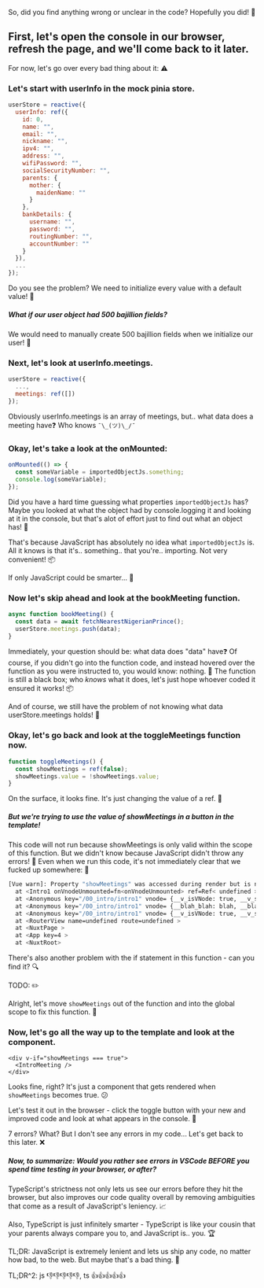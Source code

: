 So, did you find anything wrong or unclear in the code? Hopefully you did! 🔎

## First, let's open the console in our browser, refresh the page, and we'll come back to it later.

For now, let's go over every bad thing about it: ⚠️

### Let's start with userInfo in the mock pinia store.

```js
userStore = reactive({
  userInfo: ref({
    id: 0,
    name: "",
    email: "",
    nickname: "",
    ipv4: "",
    address: "",
    wifiPassword: "",
    socialSecurityNumber: "",
    parents: {
      mother: {
        maidenName: ""
      }
    },
    bankDetails: {
      username: "",
      password: "",
      routingNumber: "",
      accountNumber: ""
    }
  }),
  ...
});
```

Do you see the problem? We need to initialize every value with a default value! 🔧

##### What if our user object had 500 bajillion fields?

We would need to manually create 500 bajillion fields when we initialize our user! 🔨

### Next, let's look at userInfo.meetings.

```js
userStore = reactive({
  ...,
  meetings: ref([])
});
```

Obviously userInfo.meetings is an array of meetings, but.. what data does a meeting have❓ Who knows `¯\_(ツ)\_/¯`

### Okay, let's take a look at the onMounted:

```js
onMounted(() => {
  const someVariable = importedObjectJs.something;
  console.log(someVariable);
});
```

Did you have a hard time guessing what properties `importedObjectJs` has? Maybe you looked at what the object had by console.logging it and looking at it in the console, but that's alot of effort just to find out what an object has! 🧩

That's because JavaScript has absolutely no idea what `importedObjectJs` is. All it knows is that it's.. something.. that you're.. importing. Not very convenient! 📦

If only JavaScript could be smarter... 🧠

### Now let's skip ahead and look at the bookMeeting function.

```js
async function bookMeeting() {
  const data = await fetchNearestNigerianPrince();
  userStore.meetings.push(data);
}
```

Immediately, your question should be: what data does "data" have❓
Of course, if you didn't go into the function code, and instead hovered over the function as you were instructed to, you would know: nothing. 🚫
The function is still a black box; who _knows_ what it does, let's just hope whoever coded it ensured it works! 📦

And of course, we still have the problem of not knowing what data userStore.meetings holds! 🧠

### Okay, let's go back and look at the toggleMeetings function now.

```js
function toggleMeetings() {
  const showMeetings = ref(false);
  showMeetings.value = !showMeetings.value;
}
```

On the surface, it looks fine. It's just changing the value of a ref. 🔄

##### But we're trying to use the value of showMeetings in a button in the template!

This code will not run because showMeetings is only valid within the scope of this function. But we didn't know because JavaScript didn't throw any errors! 🚫
Even when we run this code, it's not immediately clear that we fucked up somewhere: 🚧

```sh
[Vue warn]: Property "showMeetings" was accessed during render but is not defined on instance.
  at <Intro1 onVnodeUnmounted=fn<onVnodeUnmounted> ref=Ref< undefined > >
  at <Anonymous key="/00_intro/intro1" vnode= {__v_isVNode: true, __v_skip: true, type: {…}, props: {…}, key: null, …} route= {fullPath: '/00_intro/intro1', hash: '', query: {…}, name: '00_intro-intro1', path: '/00_intro/intro1', …} ... >
  at <Anonymous key="/00_intro/intro1" vnode= {__blah_blah: blah, __blah_blah: blah, if: {…}, youre: {…}, reading: this, …} name= {your: 'final/pull/request/', \"armadillo armor accelerates aimlessly around\": for, +5/points: {…}, …}  ... >
  at <Anonymous key="/00_intro/intro1" vnode= {__v_isVNode: true, __v_skip: true, type: {…}, props: {…}, key: null, …} route= {fullPath: '/00_intro/intro1', hash: '', query: {…}, name: '00_intro-intro1', path: '/00_intro/intro1', …} ... >
  at <RouterView name=undefined route=undefined >
  at <NuxtPage >
  at <App key=4 >
  at <NuxtRoot>
```

There's also another problem with the if statement in this function - can you find it? 🔍

TODO: ✏️

<!-- TODO: describe the problem with the if statement (in 1 sentence, plain english, no shakespeare) -->
<!-- TODO: write here >>>>                 -->

Alright, let's move `showMeetings` out of the function and into the global scope to fix this function. 🚚

<!-- TODO: move `showMeetings` out of the function and into the global scope -->

### Now, let's go all the way up to the template and look at the component.

```vue
<div v-if="showMeetings === true">
  <IntroMeeting />
</div>
```

Looks fine, right? It's just a component that gets rendered when `showMeetings` becomes true. 😕

Let's test it out in the browser - click the toggle button with your new and improved code and look at what appears in the console. 🧪

7 errors? What? But I don't see any errors in my code... Let's get back to this later. ❌

##### Now, to summarize: Would you rather see errors in VSCode _BEFORE_ you spend time testing in your browser, or after?

TypeScript's strictness not only lets us see our errors before they hit the browser, but also improves our code quality overall by removing ambiguities that come as a result of JavaScript's leniency. 📈

Also, TypeScript is just infinitely smarter - TypeScript is like your cousin that your parents always compare you to, and JavaScript is.. you. 🏆

TL;DR: JavaScript is extremely lenient and lets us ship any code, no matter how bad, to the web. But maybe that's a bad thing. 🚢

TL;DR^2: js 👎👎👎👎👎, ts 👍👍👍👍👍
